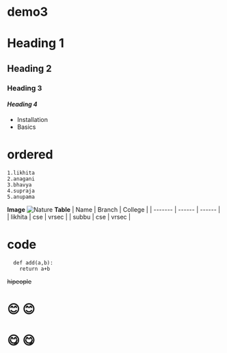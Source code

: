 # demo3
# Heading 1
## Heading 2
### Heading 3
#### ***Heading 4***
- Installation 
- Basics
# **ordered**
    1.likhita
    2.anagani
    3.bhavya
    4.supraja
    5.anupama
**Image**
![Nature](https://cdn.pixabay.com/photo/2015/06/19/21/24/the-road-815297__340.jpg)
**Table**
| Name | Branch | College |
| ------- | ------ | ------ |
| likhita | cse | vrsec |
| subbu | cse | vrsec |

# **code**
```
  def add(a,b):
    return a+b
 ```
 ~~hipeople~~
#  😊 :blush:
 
 # 😋 :yum:
